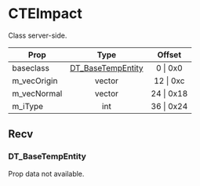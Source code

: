 # CTEImpact

Class server-side.

|Prop|Type|Offset|
|---|:-:|:-:|
|baseclass|[DT_BaseTempEntity](#dt_basetempentity)|0 \| 0x0|
|m_vecOrigin|vector|12 \| 0xc|
|m_vecNormal|vector|24 \| 0x18|
|m_iType|int|36 \| 0x24|

## Recv

### DT_BaseTempEntity

Prop data not available.
